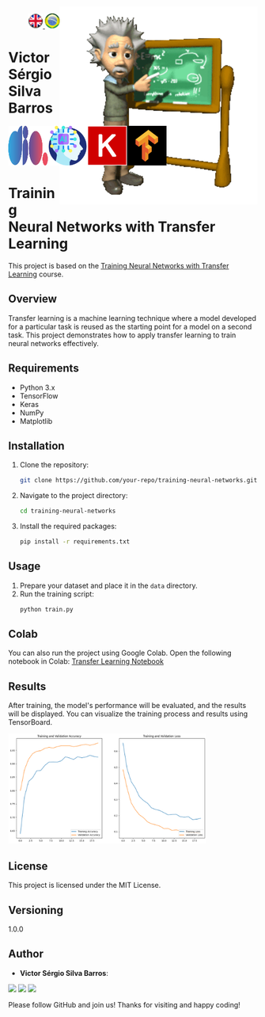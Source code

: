 <img src="./img/gif v1.gif" min-width="400px" max-width="400px" width="400px" align="right" alt="Computador iuriCode">
<p>
  <div align="right"> 
<a href="./readme.md"> <img src="./img/LogoUK.png" alt="Logo UK" width="30"/></a><a href="./leiame.md"> <img src="./img/logoBrazil.png" alt="Logo Brasil" width="30"/> </a>
</div>
  <H1><b> Victor Sérgio Silva Barros </b> </H1>
</p> 

<div align="top" style="display: flex; justify-content: space-between;">
  <img src="./img/dio.png" alt="DIO Logo" width="80"/>
  <img src="./img/artificial-intelligence.png" alt="Artificial Intelligence Logo" width="80"/>
  <img src="./img/Keras.png" alt="Keras Logo" width="80"/>
  <img src="./img/TensorFlow.png" alt="TensorFlow Logo" width="80"/>
</div>
  </div>

# Training Neural Networks with Transfer Learning

This project is based on the [Training Neural Networks with Transfer Learning](https://web.dio.me/lab/treinamento-de-redes-neurais-com-transfer-learning/learning/488fffcd-b516-4654-ba32-474459d07103) course.

## Overview

Transfer learning is a machine learning technique where a model developed for a particular task is reused as the starting point for a model on a second task. This project demonstrates how to apply transfer learning to train neural networks effectively.

## Requirements

- Python 3.x
- TensorFlow
- Keras
- NumPy
- Matplotlib

## Installation

1. Clone the repository:
    ```sh
    git clone https://github.com/your-repo/training-neural-networks.git
    ```
2. Navigate to the project directory:
    ```sh
    cd training-neural-networks
    ```
3. Install the required packages:
    ```sh
    pip install -r requirements.txt
    ```

## Usage

1. Prepare your dataset and place it in the `data` directory.
2. Run the training script:
    ```sh
    python train.py
    ```

## Colab

You can also run the project using Google Colab. Open the following notebook in Colab:
[Transfer Learning Notebook](https://github.com/vicssb/Training-Neural-Networks-with-Transfer-Learning/blob/main/notebooks/Transfer_Learning_cats_and_dogs.ipynb)

## Results

After training, the model's performance will be evaluated, and the results will be displayed. You can visualize the training process and results using TensorBoard.

  <img src="./img/Accuracy - Loss.png" alt="Accuracy - Loss chat" width="400"/>


## License

This project is licensed under the MIT License.

## Versioning

1.0.0

## Author

* **Victor Sérgio Silva Barros**:

<p align="left">
  <a href="mailto:vicssb@gmail.com" alt="Gmail" target="_blank">
  <img src="https://img.shields.io/badge/-Gmail-FF0000?style=flat-square&labelColor=FF0000&logo=gmail&logoColor=white&link=mailto:vicssb@gmail.com" /></a>

  <a href="https://www.linkedin.com/in/victor-sergio-silva-barros/" alt="Linkedin" target="_blank">
  <img src="https://img.shields.io/badge/-Linkedin-0e76a8?style=flat-square&logo=Linkedin&logoColor=white&link=https://www.linkedin.com/in/victor-sergio-silva-barros/" /></a>

  <a href="https://wa.me/+5512981328278" alt="WhatsApp" target="_blank">
  <img src="https://img.shields.io/badge/-WhatsApp-25d366?style=flat-square&labelColor=25d366&logo=whatsapp&logoColor=white&link=https://wa.me/+5512987085327"/></a>

</p>

<p>Please follow GitHub and join us!
Thanks for visiting and happy coding!</p>
